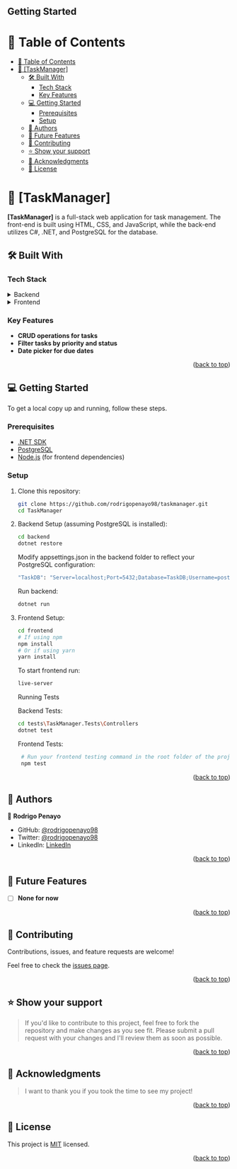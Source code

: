 ## Getting Started

<a name="readme-top"></a>

<!-- TABLE OF CONTENTS -->

# 📗 Table of Contents

- [📗 Table of Contents](#-table-of-contents)
- [📖 \[TaskManager\] ](#-taskmanager-)
  - [🛠 Built With ](#-built-with-)
    - [Tech Stack ](#tech-stack-)
    - [Key Features ](#key-features-)
  - [💻 Getting Started ](#-getting-started-)
    - [Prerequisites](#prerequisites)
    - [Setup](#setup)
  - [👥 Authors ](#-authors-)
  - [🔭 Future Features ](#-future-features-)
  - [🤝 Contributing ](#-contributing-)
  - [⭐️ Show your support ](#️-show-your-support-)
  - [🙏 Acknowledgments ](#-acknowledgments-)
  - [📝 License ](#-license-)

<!-- PROJECT DESCRIPTION -->

# 📖 [TaskManager] <a name="about-project"></a>

**[TaskManager]** is a full-stack web application for task management. The front-end is built using HTML, CSS, and JavaScript, while the back-end utilizes C#, .NET, and PostgreSQL for the database.

## 🛠 Built With <a name="built-with"></a>

### Tech Stack <a name="tech-stack"></a>

<details>
<summary>Backend</summary>
  <ul>
    <li><a href="https://dotnet.microsoft.com/">.NET</a></li>
    <li><a href="https://www.postgresql.org/">PostgreSQL</a></li>
  </ul>
</details>
<details>
<summary>Frontend</summary>
  <ul>
    <li>HTML, CSS, JavaScript</li>
  </ul>
</details>

<!-- Features -->

### Key Features <a name="key-features"></a>

- **CRUD operations for tasks**
- **Filter tasks by priority and status**
- **Date picker for due dates**

<p align="right">(<a href="#readme-top">back to top</a>)</p>

<!-- GETTING STARTED -->

## 💻 Getting Started <a name="getting-started"></a>

To get a local copy up and running, follow these steps.

### Prerequisites

- [.NET SDK](https://dotnet.microsoft.com/download)
- [PostgreSQL](https://www.postgresql.org/download/)
- [Node.js](https://nodejs.org/) (for frontend dependencies)

### Setup

1. Clone this repository:

   ```sh
   git clone https://github.com/rodrigopenayo98/taskmanager.git
   cd TaskManager
   ```
   
2. Backend Setup (assuming PostgreSQL is installed):
   
   ```sh
   cd backend
   dotnet restore
   ```
   
   Modify appsettings.json in the backend folder to reflect your PostgreSQL configuration:

   ```sh
   "TaskDB": "Server=localhost;Port=5432;Database=TaskDB;Username=postgres;Password=yourpassword;"
   ```
   
   Run backend:

   ```sh
   dotnet run
   ```

3. Frontend Setup:

   ```sh
   cd frontend
   # If using npm
   npm install
   # Or if using yarn
   yarn install
   ```

   To start frontend run:
   
   ```sh
   live-server
   ```

   Running Tests

   Backend Tests:

   ```sh
   cd tests\TaskManager.Tests\Controllers
   dotnet test
   ```

   Frontend Tests:

   ```sh
    # Run your frontend testing command in the root folder of the project
    npm test
   ```

<p align="right">(<a href="#readme-top">back to top</a>)</p>
<!-- AUTHORS -->

## 👥 Authors <a name="authors"></a>

👤 **Rodrigo Penayo**

- GitHub: [@rodrigopenayo98](https://github.com/rodrigopenayo98)
- Twitter: [@rodrigopenayo98](https://twitter.com/rodrigopenayo98)
- LinkedIn: [LinkedIn](https://www.linkedin.com/in/rodrigopenayo/)

<p align="right">(<a href="#readme-top">back to top</a>)</p>

<!-- FUTURE FEATURES -->

## 🔭 Future Features <a name="future-features"></a>

- [ ] **None for now**

<p align="right">(<a href="#readme-top">back to top</a>)</p>

<!-- CONTRIBUTING -->

## 🤝 Contributing <a name="contributing"></a>

Contributions, issues, and feature requests are welcome!

Feel free to check the [issues page](https://github.com/rodrigopenayo98/taskmanager/issues).

<p align="right">(<a href="#readme-top">back to top</a>)</p>

<!-- SUPPORT -->

## ⭐️ Show your support <a name="support"></a>

> If you'd like to contribute to this project, feel free to fork the repository and make changes as you see fit. Please submit a pull request with your changes and I'll review them as soon as possible.


<p align="right">(<a href="#readme-top">back to top</a>)</p>

<!-- ACKNOWLEDGEMENTS -->

## 🙏 Acknowledgments <a name="acknowledgements"></a>

> I want to thank you if you took the time to see my project!

<p align="right">(<a href="#readme-top">back to top</a>)</p>

<!-- LICENSE -->

## 📝 License <a name="license"></a>

This project is [MIT](./LICENSE) licensed.

<p align="right">(<a href="#readme-top">back to top</a>)</p>


  
   
